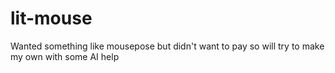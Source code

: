 # lit-mouse
Wanted something like mousepose but didn't want to pay so will try to make my own with some AI help
